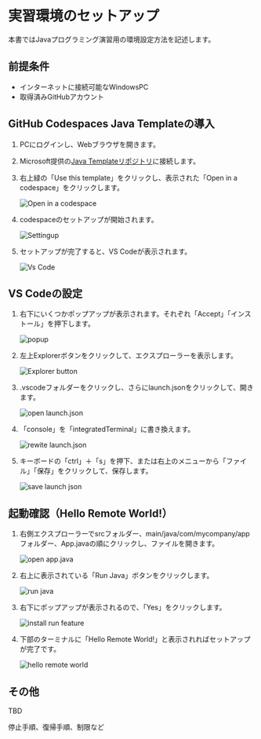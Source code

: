 # 実習環境のセットアップ

本書ではJavaプログラミング演習用の環境設定方法を記述します。

## 前提条件

- インターネットに接続可能なWindowsPC
- 取得済みGitHubアカウント

## GitHub Codespaces Java Templateの導入

1) PCにログインし、Webブラウザを開きます。
2) Microsoft提供の[Java Templateリポジトリ](https://github.com/microsoft/vscode-remote-try-java)に接続します。
3) 右上緑の「Use this template」をクリックし、表示された「Open in a codespace」をクリックします。

   ![Open in a codespace](img/open_in_a_codespaces.png)

4) codespaceのセットアップが開始されます。

   ![Settingup](img/Setting_up_your_codespace.png)

5) セットアップが完了すると、VS Codeが表示されます。

   ![Vs Code](img/vs_code.png)

## VS Codeの設定

1) 右下にいくつかポップアップが表示されます。それぞれ「Accept」「インストール」を押下します。

   ![popup](img/popup.png)

2) 左上Explorerボタンをクリックして、エクスプローラーを表示します。

   ![Explorer button](img/Explorer_button.png)

3) .vscodeフォルダーをクリックし、さらにlaunch.jsonをクリックして、開きます。

   ![open launch.json](img/open_launch_json.png)

4) 「console」を「integratedTerminal」に書き換えます。

   ![rewite launch.json](img/edit_launch_json.png)

5) キーボードの「ctrl」＋「s」を押下、または右上のメニューから「ファイル」「保存」をクリックして、保存します。

   ![save launch json](img/save_launch_json.png)

## 起動確認（Hello Remote World!）

1) 右側エクスプローラーでsrcフォルダー、main/java/com/mycompany/appフォルダー、App.javaの順にクリックし、ファイルを開きます。

   ![open app.java](img/open_app_java.png)

2) 右上に表示されている「Run Java」ボタンをクリックします。

   ![run java](img/run_java.png)

3) 右下にポップアップが表示されるので、「Yes」をクリックします。

   ![install run feature](img/run_feature_popup.png)

4) 下部のターミナルに「Hello Remote World!」と表示されればセットアップが完了です。

   ![hello remote world](img/hello_remote_world.png)

## その他

TBD

停止手順、復帰手順、制限など
